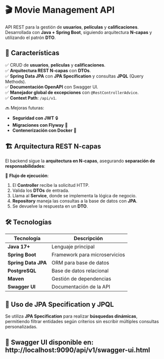 # 🎬 Movie Management API

API REST para la gestión de **usuarios**, **películas** y **calificaciones**.  
Desarrollada con **Java + Spring Boot**, siguiendo arquitectura **N-capas** y utilizando el patrón **DTO**.

## 🚀 Características

✅ CRUD de **usuarios**, **películas** y **calificaciones**.  
✅ **Arquitectura REST N-capas** con **DTOs**.  
✅ **Spring Data JPA** con **JPA Specification** y consultas **JPQL** (Query Methods).  
✅ **Documentación OpenAPI** con Swagger UI.  
✅ **Manejador global de excepciones** con `@RestControllerAdvice`.  
✅ **Context Path**: `/api/v1`.  

🔜 Mejoras futuras:  
- **Seguridad con JWT** 🔒  
- **Migraciones con Flyway** 🚀  
- **Contenerización con Docker** 🐳  

## 🏗 Arquitectura REST N-capas

El backend sigue la **arquitectura en N-capas**, asegurando **separación de responsabilidades**:


📌 **Flujo de ejecución**:
1. El **Controller** recibe la solicitud HTTP.
2. Valida los **DTOs** de entrada.
3. Llama al **Service**, donde se implementa la lógica de negocio.
4. **Repository** maneja las consultas a la base de datos con **JPA**.
5. Se devuelve la respuesta en un **DTO**.

## 🛠 Tecnologías

| Tecnología       | Descripción                     |
|-----------------|--------------------------------|
| **Java 17+**    | Lenguaje principal             |
| **Spring Boot** | Framework para microservicios  |
| **Spring Data JPA** | ORM para base de datos |
| **PostgreSQL**  | Base de datos relacional       |
| **Maven**       | Gestión de dependencias        |
| **Swagger UI**  | Documentación de la API       |

## 📌 Uso de JPA Specification y JPQL

Se utiliza **JPA Specification** para realizar **búsquedas dinámicas**, permitiendo filtrar entidades según criterios sin escribir múltiples consultas personalizadas.

## 📌 Swagger UI disponible en: http://localhost:9090/api/v1/swagger-ui.html
